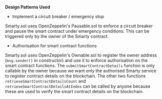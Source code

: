 **Design Patterns Used**

* Implement a circuit breaker / emergency stop

Smarty.sol uses OpenZeppelin's Pausable.sol to enforce a circuit breaker and pause the smart contract under emergency conditions. This can be triggered only by the owner of the Smarty contract.

* Authorisation for smart contract functions

Smarty.sol uses OpenZeppelin's Ownable.sol to register the owner address (`msg.sender()` in constructor) and use it to enforce authorisation on the smart contract functions. The `submitSmartContractDetails` function is only callable by the owner because we want only the authorised Smarty service to register contract details on the blockchain. The other two functions `retrieveSmartContractDetailsCount` and `retrieveSmartContractDetailsAtIndex` can be called by anyone because these are used to verify the smart contract details on the blockchain.
